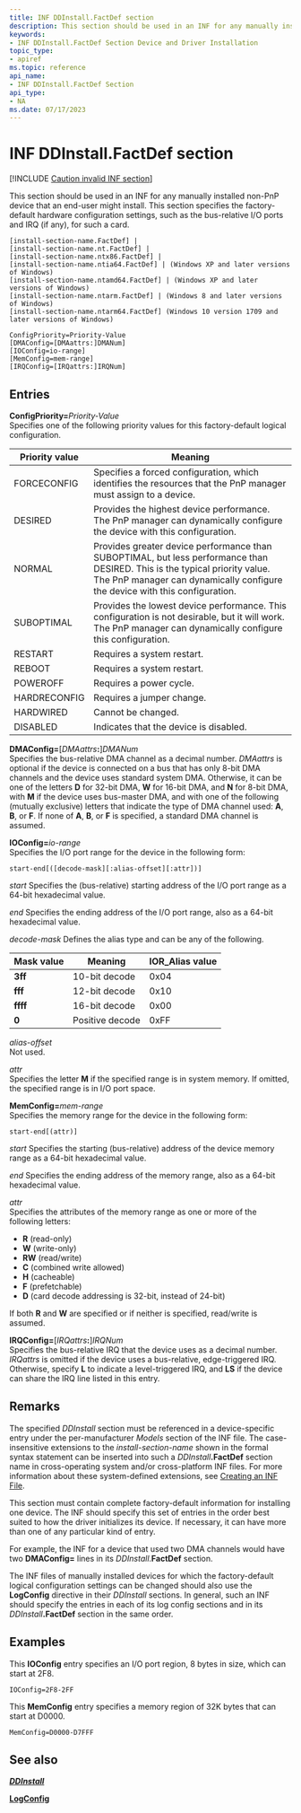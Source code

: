 ```yaml
---
title: INF DDInstall.FactDef section
description: This section should be used in an INF for any manually installed non-PnP device that an end-user might install.
keywords:
- INF DDInstall.FactDef Section Device and Driver Installation
topic_type:
- apiref
ms.topic: reference
api_name:
- INF DDInstall.FactDef Section
api_type:
- NA
ms.date: 07/17/2023
---
```


# INF DDInstall.FactDef section

[!INCLUDE [Caution invalid INF section](../includes/inf-section-invalid-22h2.md)]

This section should be used in an INF for any manually installed non-PnP device that an end-user might install. This section specifies the factory-default hardware configuration settings, such as the bus-relative I/O ports and IRQ (if any), for such a card.

```inf
[install-section-name.FactDef] |
[install-section-name.nt.FactDef] | 
[install-section-name.ntx86.FactDef] | 
[install-section-name.ntia64.FactDef] | (Windows XP and later versions of Windows)
[install-section-name.ntamd64.FactDef] | (Windows XP and later versions of Windows)
[install-section-name.ntarm.FactDef] | (Windows 8 and later versions of Windows)
[install-section-name.ntarm64.FactDef] (Windows 10 version 1709 and later versions of Windows)
 
ConfigPriority=Priority-Value
[DMAConfig=[DMAattrs:]DMANum]
[IOConfig=io-range]
[MemConfig=mem-range]
[IRQConfig=[IRQattrs:]IRQNum]
```

## Entries

**ConfigPriority=**_Priority-Value_  
Specifies one of the following priority values for this factory-default logical configuration.

| Priority value | Meaning |
|--|--|
| FORCECONFIG | Specifies a forced configuration, which identifies the resources that the PnP manager must assign to a device. |
| DESIRED | Provides the highest device performance. The PnP manager can dynamically configure the device with this configuration. |
| NORMAL | Provides greater device performance than SUBOPTIMAL, but less performance than DESIRED. This is the typical priority value. The PnP manager can dynamically configure the device with this configuration. |
| SUBOPTIMAL | Provides the lowest device performance. This configuration is not desirable, but it will work. The PnP manager can dynamically configure this configuration. |
| RESTART | Requires a system restart. |
| REBOOT | Requires a system restart. |
| POWEROFF | Requires a power cycle. |
| HARDRECONFIG | Requires a jumper change. |
| HARDWIRED | Cannot be changed. |
| DISABLED | Indicates that the device is disabled. |

**DMAConfig=**[_DMAattrs_**:**]_DMANum_  
Specifies the bus-relative DMA channel as a decimal number. _DMAattrs_ is optional if the device is connected on a bus that has only 8-bit DMA channels and the device uses standard system DMA. Otherwise, it can be one of the letters **D** for 32-bit DMA, **W** for 16-bit DMA, and **N** for 8-bit DMA, with **M** if the device uses bus-master DMA, and with one of the following (mutually exclusive) letters that indicate the type of DMA channel used: **A**, **B**, or **F**. If none of **A**, **B**, or **F** is specified, a standard DMA channel is assumed.

**IOConfig=**_io-range_  
Specifies the I/O port range for the device in the following form:

```inf
start-end[([decode-mask][:alias-offset][:attr])]
```

_start_
Specifies the (bus-relative) starting address of the I/O port range as a 64-bit hexadecimal value.

_end_
Specifies the ending address of the I/O port range, also as a 64-bit hexadecimal value.

_decode-mask_
Defines the alias type and can be any of the following.

| Mask value | Meaning | IOR_Alias value |
|--|--|--|
| **3ff** | 10-bit decode | 0x04 |
| **fff** | 12-bit decode | 0x10 |
| **ffff** | 16-bit decode | 0x00 |
| **0** | Positive decode | 0xFF |

_alias-offset_  
Not used.

_attr_  
Specifies the letter **M** if the specified range is in system memory. If omitted, the specified range is in I/O port space.

**MemConfig=**_mem-range_  
Specifies the memory range for the device in the following form:

```inf
start-end[(attr)]
```

_start_
Specifies the starting (bus-relative) address of the device memory range as a 64-bit hexadecimal value.

_end_
Specifies the ending address of the memory range, also as a 64-bit hexadecimal value.

_attr_  
Specifies the attributes of the memory range as one or more of the following letters:

- **R** (read-only)
- **W** (write-only)
- **RW** (read/write)
- **C** (combined write allowed)
- **H** (cacheable)
- **F** (prefetchable)
- **D** (card decode addressing is 32-bit, instead of 24-bit)

If both **R** and **W** are specified or if neither is specified, read/write is assumed.

**IRQConfig=**[_IRQattrs_**:**]_IRQNum_  
Specifies the bus-relative IRQ that the device uses as a decimal number. _IRQattrs_ is omitted if the device uses a bus-relative, edge-triggered IRQ. Otherwise, specify **L** to indicate a level-triggered IRQ, and **LS** if the device can share the IRQ line listed in this entry.

## Remarks

The specified _DDInstall_ section must be referenced in a device-specific entry under the per-manufacturer _Models_ section of the INF file. The case-insensitive extensions to the _install-section-name_ shown in the formal syntax statement can be inserted into such a _DDInstall_**.FactDef** section name in cross-operating system and/or cross-platform INF files. For more information about these system-defined extensions, see [Creating an INF File](overview-of-inf-files.md).

This section must contain complete factory-default information for installing one device. The INF should specify this set of entries in the order best suited to how the driver initializes its device. If necessary, it can have more than one of any particular kind of entry.

For example, the INF for a device that used two DMA channels would have two **DMAConfig=** lines in its _DDInstall_.**FactDef** section.

The INF files of manually installed devices for which the factory-default logical configuration settings can be changed should also use the **LogConfig** directive in their _DDInstall_ sections. In general, such an INF should specify the entries in each of its log config sections and in its _DDInstall_**.FactDef** section in the same order.

## Examples

This **IOConfig** entry specifies an I/O port region, 8 bytes in size, which can start at 2F8.

```inf
IOConfig=2F8-2FF
```

This **MemConfig** entry specifies a memory region of 32K bytes that can start at D0000.

```inf
MemConfig=D0000-D7FFF
```

## See also

[**_DDInstall_**](inf-ddinstall-section.md)

[**LogConfig**](inf-logconfig-directive.md)
